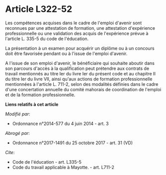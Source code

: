 # Article L322-52

Les compétences acquises dans le cadre de l'emploi d'avenir sont reconnues par une attestation de formation, une attestation
d'expérience professionnelle ou une validation des acquis de l'expérience prévue à l'article L. 335-5 du code de
l'éducation.  

La présentation à un examen pour acquérir un diplôme ou à un concours doit être favorisée pendant ou à l'issue de l'emploi
d'avenir. 

A l'issue de son emploi d'avenir, le bénéficiaire qui souhaite aboutir dans son parcours d'accès à la qualification peut
prétendre aux contrats de travail mentionnés au titre Ier du livre Ier du présent code et au chapitre II du titre Ier du
livre VII, ainsi qu'aux actions de formation professionnelle mentionnées à l'article L. 711-2, selon des modalités définies
dans le cadre d'une concertation annuelle du comité mahorais de coordination de l'emploi et de la formation professionnelle.

**Liens relatifs à cet article**

_Modifié par_:

  - Ordonnance n°2014-577 du 4 juin 2014 - art. 3

_Abrogé par_:

  - Ordonnance n°2017-1491 du 25 octobre 2017 - art. 31 (VD)

_Cite_:

  - Code de l'éducation - art. L335-5
  - Code du travail applicable à Mayotte. - art. L711-2
